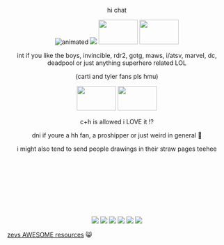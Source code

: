 
<p align="center">
hi chat
</p>


<p align="center">
<img src=https://github.com/user-attachments/assets/559a86e3-e91e-45b4-8fd3-f2afee0c32a9 alt="animated"/> <img src=https://github.com/user-attachments/assets/85902b68-4311-4af9-a085-362d5c0472ed/> <img src=https://github.com/user-attachments/assets/acdee7b1-3012-48c6-8fed-58c048d7b909)![image](https://github.com/user-attachments/assets/acdee7b1-3012-48c6-8fed-58c048d7b909/ width="90" height="56"> <img src=https://github.com/user-attachments/assets/ebdd9cc4-35fa-48c2-91db-8bd869c869c4/ width="90" height="56">

</p>
<p align="center">
int if you like the boys, invincible, rdr2, gotg, maws, i/atsv, marvel, dc, deadpool or just anything superhero related LOL
</p>
<p align="center">
(carti and tyler fans pls hmu)
</p>
<p align="center">
<img src=https://github.com/user-attachments/assets/fca71319-46e8-4414-8da0-57cbc59fca1a/ width="90" height="56"> <img src=https://github.com/user-attachments/assets/29f5281b-fd0e-4a92-bebb-5eccc2f9882a width="90" height="56">
</p>


<p align="center">
c+h is allowed i LOVE it ⁉️ 
</p>
<p align="center">
dni if youre a hh fan, a proshipper or just weird in general 🙏
</p>


<p align="center">
i might also tend to send people drawings in their straw pages teehee
</p>


<p align="center">
‎‎‎‎‎‎‎‎ㅤ
</p>
‎‎‎‎‎‎‎‎<p align="center">
‎‎‎‎‎‎‎‎‎‎‎‎‎‎‎‎ㅤ
</p>
‎‎‎‎‎‎‎‎ㅤ‎‎‎‎‎‎‎‎ㅤ‎‎‎‎‎‎‎‎ㅤ‎‎‎‎‎‎‎‎ㅤ‎‎‎‎‎‎‎‎ㅤ‎‎‎‎‎‎‎‎ㅤ‎‎‎‎‎‎‎‎ㅤ‎‎‎‎‎‎‎‎ㅤ‎‎‎‎‎‎‎‎ㅤ‎‎‎‎‎‎‎‎ㅤ




<p align="center">
<img src=https://i.imgur.com/le4Jncg.png/> <img src=https://i.imgur.com/aWjEGC5.png/> <img src=https://i.imgur.com/FviRIOs.png/> <img src=https://i.imgur.com/H1qRg8R.png/> <img src=https://i.imgur.com/1UuCLky.png/> <img src=https://i.imgur.com/iHL3hih.png/>
</p>


[zevs AWESOME resources](https://rentry.co/zevsrentryresources/) 😸
 

